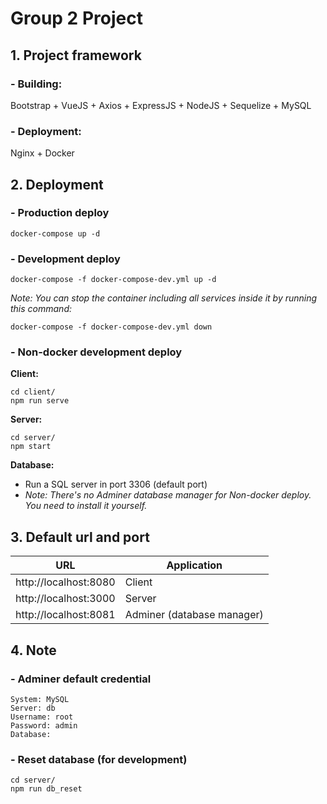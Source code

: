 # Group 2 Project

## 1. Project framework

### - Building:
Bootstrap + VueJS + Axios + ExpressJS + NodeJS + Sequelize + MySQL

### - Deployment:
Nginx + Docker

## 2. Deployment

### - Production deploy
```
docker-compose up -d
```

### - Development deploy
```
docker-compose -f docker-compose-dev.yml up -d
```
*Note: You can stop the container including all services inside it by running this command:*
```
docker-compose -f docker-compose-dev.yml down
```

### - Non-docker development deploy
**Client:**
```
cd client/
npm run serve
```
**Server:**
```
cd server/
npm start
```
**Database:**
- Run a SQL server in port 3306 (default port)
- *Note: There's no Adminer database manager for Non-docker deploy. You need to install it yourself.*

## 3. Default url and port
URL | Application
-- | --
http://localhost:8080 | Client
http://localhost:3000 | Server
http://localhost:8081 | Adminer (database manager)

## 4. Note
### - Adminer default credential
```
System: MySQL
Server: db
Username: root
Password: admin
Database:
```

### - Reset database (for development)
```
cd server/
npm run db_reset
```
